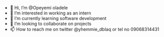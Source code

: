 - 👋 Hi, I’m @Opeyemi oladele
- 👀 I’m interested in working as an intern
- 🌱 I’m currently learning software development
- 💞️ I’m looking to collaborate on projects
- 📫 How to reach me on twitter @yhemmie_dblaq or tel no 09068314431

<!---
Opeyemioladele/Opeyemioladele is a ✨ special ✨ repository because its `README.md` (this file) appears on your GitHub profile.
You can click the Preview link to take a look at your changes.
--->
